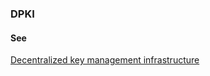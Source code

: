 ### DPKI

<h4>See</h4><p><a href="decentralized-key-management-infrastructure">Decentralized key management infrastructure</a></p>